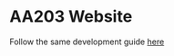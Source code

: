 # AA203 Website

Follow the same development guide [here](https://github.com/StanfordASL/StanfordASL.github.io/blob/main/README.md)
